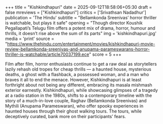 +++
title = "Kishkindhapuri"
date = 2025-09-12T18:58:06+05:30
draft = false
mreviews = ["Kishkindhapuri"]
critics = ['Srivathsan Nadadhur']
publication = 'The Hindu'
subtitle = "Bellamkonda Sreenivas’ horror thriller is watchable, but plays it safe"
opening = "Though director Koushik Pegallapati’s Telugu film offers a potent mix of drama, horror, humour and thrills, it doesn’t rise above the sum of its parts"
img = 'kishkindhapuri.jpg'
media = 'print'
source = "https://www.thehindu.com/entertainment/movies/kishkindhapuri-movie-review-bellamkonda-sreenivas-and-anupama-parameswarans-horror-thriller-is-watchable/article70037199.ece"
score = 5
+++

Film after film, horror enthusiasts continue to get a raw deal as storytellers lazily rehash old tropes for cheap thrills — a haunted house, mysterious deaths, a ghost with a flashback, a possessed woman, and a man who braves it all to end the menace. However, Kishkindhapuri is at least forthright about not being any different, embracing its masala mishmash exterior earnestly. Kishkindhapuri, while showcasing glimpses of a tragedy at a radio station in the 1980s, shifts to a contemporary timeline with the story of a much-in-love couple, Raghav (Bellamkonda Sreenivas) and Mythili (Anupama Parameswaran), who offer spooky experiences in haunted houses through their ghost walking tours. The tours, while deceptively curated, bank more on their participants’ fears.
